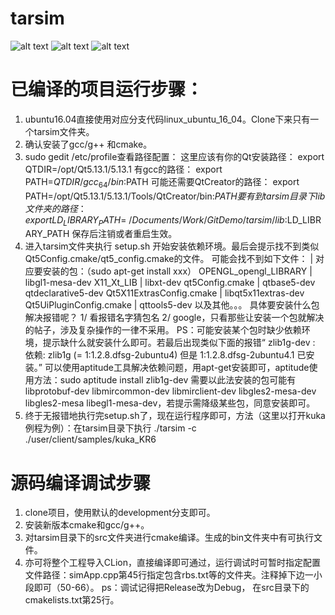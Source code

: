 # tarsim

![alt text](https://raw.githubusercontent.com/kamranshamaei/tarsim/development/doc/pics/fanuc.png)
![alt text](https://raw.githubusercontent.com/kamranshamaei/tarsim/development/doc/pics/kuka.png)
![alt text](https://raw.githubusercontent.com/kamranshamaei/tarsim/development/doc/pics/scara.png)

# 已编译的项目运行步骤：
1. ubuntu16.04直接使用对应分支代码linux_ubuntu_16_04。Clone下来只有一个tarsim文件夹。
2. 确认安装了gcc/g++ 和cmake。
3. sudo gedit /etc/profile查看路径配置：
    这里应该有你的Qt安装路径： export QTDIR=/opt/Qt5.13.1/5.13.1
    有gcc的路径： export PATH=$QTDIR/gcc_64/bin:$PATH 
    可能还需要QtCreator的路径： export PATH=/opt/Qt5.13.1/5.13.1/Tools/QtCreator/bin:$PATH
    要有到tarsim目录下lib文件夹的路径： export LD_LIBRARY_PATH=~/Documents/Work/GitDemo/tarsim/lib:$LD_LIBRARY_PATH
    保存后注销或者重启生效。
4. 进入tarsim文件夹执行 setup.sh 开始安装依赖环境。最后会提示找不到类似 Qt5Config.cmake/qt5_config.cmake的文件。
    可能会找不到如下文件：          |      对应要安装的包：（sudo apt-get install xxx）
    OPENGL_opengl_LIBRARY       |       libgl1-mesa-dev
    X11_Xt_LIB                  |       libxt-dev
    qt5Config.cmake             |       qtbase5-dev   qtdeclarative5-dev
    Qt5X11ExtrasConfig.cmake    |       libqt5x11extras-dev
    Qt5UiPluginConfig.cmake     |       qttools5-dev
    以及其他。。。 具体要安装什么包解决报错呢？ 1/ 看报错名字猜包名   2/ google，只看那些让安装一个包就解决的帖子，涉及复杂操作的一律不采用。
    PS：可能安装某个包时缺少依赖环境，提示缺什么就安装什么即可。若最后出现类似下面的报错“ zlib1g-dev : 依赖: zlib1g (= 1:1.2.8.dfsg-2ubuntu4) 但是 1:1.2.8.dfsg-2ubuntu4.1 已安装。”  可以使用aptitude工具解决依赖问题，用apt-get安装即可，aptitude使用方法：sudo aptitude install zlib1g-dev
    需要以此法安装的包可能有libprotobuf-dev libmircommon-dev       libmirclient-dev libgles2-mesa-dev libgles2-mesa libegl1-mesa-dev，若提示需降级某些包，同意安装即可。
5. 终于无报错地执行完setup.sh了，现在运行程序即可，方法（这里以打开kuka例程为例）：在tarsim目录下执行 ./tarsim -c ./user/client/samples/kuka_KR6


# 源码编译调试步骤

1. clone项目，使用默认的development分支即可。
2. 安装新版本cmake和gcc/g++。
3. 对tarsim目录下的src文件夹进行cmake编译。生成的bin文件夹中有可执行文件。
4. 亦可将整个工程导入CLion，直接编译即可通过，运行调试时可暂时指定配置文件路径：simApp.cpp第45行指定包含rbs.txt等的文件夹。注释掉下边一小段即可（50-66）。
ps：调试记得把Release改为Debug， 在src目录下的cmakelists.txt第25行。



